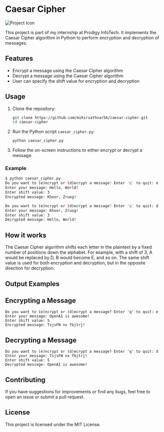 # Caesar Cipher

![Project Icon](mihirsathvara56/PRODIGY_CS_01/icon.jpg)

This project is part of my internship at Prodigy InfoTech. It implements the Caesar Cipher algorithm in Python to perform encryption and decryption of messages.

## Features

- Encrypt a message using the Caesar Cipher algorithm
- Decrypt a message using the Caesar Cipher algorithm
- User can specify the shift value for encryption and decryption

## Usage

1. Clone the repository:
    ```bash
    git clone https://github.com/mihirsathvar56/caesar-cipher.git
    cd caesar-cipher
    ```
2. Run the Python script `caesar_cipher.py`:
    ```bash
    python caesar_cipher.py
    ```
3. Follow the on-screen instructions to either encrypt or decrypt a message.

### Example

```bash
$ python caesar_cipher.py
Do you want to (e)ncrypt or (d)ecrypt a message? Enter 'q' to quit: e
Enter your message: Hello, World!
Enter shift value: 3
Encrypted message: Khoor, Zruog!

Do you want to (e)ncrypt or (d)ecrypt a message? Enter 'q' to quit: d
Enter your message: Khoor, Zruog!
Enter shift value: 3
Decrypted message: Hello, World!
```

## How it works

The Caesar Cipher algorithm shifts each letter in the plaintext by a fixed number of positions down the alphabet. For example, with a shift of 3, A would be replaced by D, B would become E, and so on. The same shift value is used for both encryption and decryption, but in the opposite direction for decryption.

## Output Examples

## Encrypting a Message
```
Do you want to (e)ncrypt or (d)ecrypt a message? Enter 'q' to quit: e
Enter your message: OpenAI is awesome!
Enter shift value: 5
Encrypted message: TsjsFN nx fbjtrj!
```
## Decrypting a Message
```
Do you want to (e)ncrypt or (d)ecrypt a message? Enter 'q' to quit: d
Enter your message: TsjsFN nx fbjtrj!
Enter shift value: 5
Decrypted message: OpenAI is awesome!
```
## Contributing

If you have suggestions for improvements or find any bugs, feel free to open an issue or submit a pull request.

## License

This project is licensed under the MIT License.
